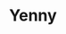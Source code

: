 ---
title: "Yenny"
url: /ciudad-autonoma-de-buenos-aires/yenny-avenida-luis-maria-campos/
shop: libros
---